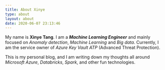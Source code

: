 ```yaml
---
title: About Xinye
type: about
layout: about
date: 2020-06-07 23:13:46
---
```

My name is **Xinye Tang**. I am a ***Machine Learning Engineer*** and mainly focused on *Anomaly detection*, *Machine Learning* and *Big data*. Currently, I am the service owner of *Azure Key Vault ATP*  (Advanced Threat Protection). 

This is my personal blog,  and I am writing down my thoughts all around *Microsoft Azure*, *Databricks*, *Spark*, and other fun technologies.

